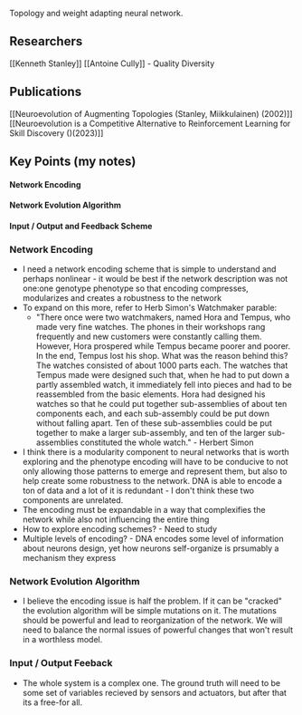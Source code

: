 Topology and weight adapting neural network. 
## Researchers
[[Kenneth Stanley]]
[[Antoine Cully]] - Quality Diversity
## Publications
[[Neuroevolution of Augmenting Topologies (Stanley, Miikkulainen) (2002)]]
[[Neuroevolution is a Competitive Alternative to Reinforcement Learning for Skill Discovery ()(2023)]]
## Key Points (my notes)
#### Network Encoding
#### Network Evolution Algorithm
#### Input / Output and Feedback Scheme

### Network Encoding
- I need a network encoding scheme that is simple to understand and perhaps nonlinear - it would be best if the network description was not one:one genotype phenotype so that encoding compresses, modularizes and creates a robustness to the network
- To expand on this more, refer to Herb Simon's Watchmaker parable:
	- "There once were two watchmakers, named Hora and Tempus, who made very fine watches. The phones in their workshops rang frequently and new customers were constantly calling them. However, Hora prospered while Tempus became poorer and poorer. In the end, Tempus lost his shop. What was the reason behind this? The watches consisted of about 1000 parts each. The watches that Tempus made were designed such that, when he had to put down a partly assembled watch, it immediately fell into pieces and had to be reassembled from the basic elements. Hora had designed his watches so that he could put together sub-assemblies of about ten components each, and each sub-assembly could be put down without falling apart. Ten of these sub-assemblies could be put together to make a larger sub-assembly, and ten of the larger sub-assemblies constituted the whole watch." - Herbert Simon
- I think there is a modularity component to neural networks that is worth exploring and the phenotype encoding will have to be conducive to not only allowing those patterns to emerge and represent them, but also to help create some robustness to the network. DNA is able to encode a ton of data and a lot of it is redundant - I don't think these two components are unrelated.
- The encoding must be expandable in a way that complexifies the network while also not influencing the entire thing 
- How to explore encoding schemes? - Need to study 
- Multiple levels of encoding? - DNA encodes some level of information about neurons design, yet how neurons self-organize is prsumably a mechanism they express
### Network Evolution Algorithm
- I believe the encoding issue is half the problem. If it can be "cracked" the evolution algorithm will be simple mutations on it. The mutations should be powerful and lead to reorganization of the network. We will need to balance the normal issues of powerful changes that won't result in a worthless model.
### Input / Output Feeback
- The whole system is a complex one. The ground truth will need to be some set of variables recieved by sensors and actuators, but after that its a free-for all. 